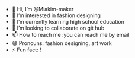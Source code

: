 - 👋 Hi, I’m @Miakim-maker
- 👀 I’m interested in fashion designing 
- 🌱 I’m currently learning high school education 
- 💞️ I’m looking to collaborate on git hub
- 📫 How to reach me :you can reach me by email 
- 😄 Pronouns: fashion designing, art work 
- ⚡ Fun fact: !

<!---
Miakim-maker/Miakim-maker is a ✨ special ✨ repository because its `README.md` (this file) appears on your GitHub profile.
You can click the Preview link to take a look at your changes.
--->
